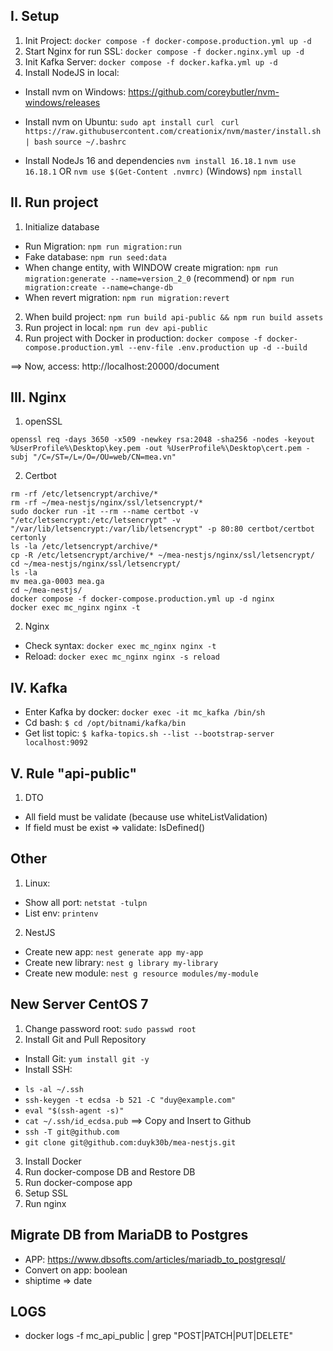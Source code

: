 ## I. Setup
1. Init Project: `docker compose -f docker-compose.production.yml up -d`
2. Start Nginx for run SSL: `docker compose -f docker.nginx.yml up -d`
3. Init Kafka Server: `docker compose -f docker.kafka.yml up -d`
4. Install NodeJS in local:
- Install nvm on Windows: https://github.com/coreybutler/nvm-windows/releases

- Install nvm on Ubuntu: 
`sudo apt install curl `
`curl https://raw.githubusercontent.com/creationix/nvm/master/install.sh | bash`
`source ~/.bashrc`

- Install NodeJs 16 and dependencies 
`nvm install 16.18.1`
`nvm use 16.18.1` OR `nvm use $(Get-Content .nvmrc)` (Windows)
`npm install`

## II. Run project
1. Initialize database
- Run Migration: `npm run migration:run`
- Fake database: `npm run seed:data`
- When change entity, with WINDOW create migration: `npm run migration:generate --name=version_2_0` (recommend) or `npm run migration:create --name=change-db`
- When revert migration: `npm run migration:revert`

2. When build project: `npm run build api-public && npm run build assets`
3. Run project in local: `npm run dev api-public` 
4. Run project with Docker in production: `docker compose -f docker-compose.production.yml --env-file .env.production up -d --build`

==> Now, access: http://localhost:20000/document

## III. Nginx
1. openSSL
```
openssl req -days 3650 -x509 -newkey rsa:2048 -sha256 -nodes -keyout %UserProfile%\Desktop\key.pem -out %UserProfile%\Desktop\cert.pem -subj "/C=/ST=/L=/O=/OU=web/CN=mea.vn"
```
2. Certbot
```
rm -rf /etc/letsencrypt/archive/*
rm -rf ~/mea-nestjs/nginx/ssl/letsencrypt/*
sudo docker run -it --rm --name certbot -v "/etc/letsencrypt:/etc/letsencrypt" -v "/var/lib/letsencrypt:/var/lib/letsencrypt" -p 80:80 certbot/certbot certonly
ls -la /etc/letsencrypt/archive/*
cp -R /etc/letsencrypt/archive/* ~/mea-nestjs/nginx/ssl/letsencrypt/
cd ~/mea-nestjs/nginx/ssl/letsencrypt/
ls -la
mv mea.ga-0003 mea.ga
cd ~/mea-nestjs/
docker compose -f docker-compose.production.yml up -d nginx
docker exec mc_nginx nginx -t
```

2. Nginx
- Check syntax: `docker exec mc_nginx nginx -t`
- Reload: `docker exec mc_nginx nginx -s reload`

## IV. Kafka
- Enter Kafka by docker: `docker exec -it mc_kafka /bin/sh`
- Cd bash: `$ cd /opt/bitnami/kafka/bin`
- Get list topic: `$ kafka-topics.sh --list --bootstrap-server localhost:9092`

## V. Rule "api-public"
1. DTO 
- All field must be validate (because use whiteListValidation)
- If field must be exist => validate: IsDefined()

## Other
1. Linux: 
- Show all port: `netstat -tulpn`
- List env: `printenv`

2. NestJS
- Create new app: `nest generate app my-app`
- Create new library: `nest g library my-library`
- Create new module: `nest g resource modules/my-module`

## New Server CentOS 7
1. Change password root: `sudo passwd root`
2. Install Git and Pull Repository
- Install Git: `yum install git -y`
- Install SSH:
 + `ls -al ~/.ssh`
 + `ssh-keygen -t ecdsa -b 521 -C "duy@example.com"`
 + `eval "$(ssh-agent -s)"`
 + `cat ~/.ssh/id_ecdsa.pub`  ==> Copy and Insert to Github
 + `ssh -T git@github.com`
 + `git clone git@github.com:duyk30b/mea-nestjs.git`

3. Install Docker
4. Run docker-compose DB and Restore DB
5. Run docker-compose app
6. Setup SSL
7. Run nginx

## Migrate DB from MariaDB to Postgres
- APP: https://www.dbsofts.com/articles/mariadb_to_postgresql/
- Convert on app: boolean
- shiptime => date

## LOGS
- docker logs -f mc_api_public | grep "POST\|PATCH\|PUT\|DELETE"